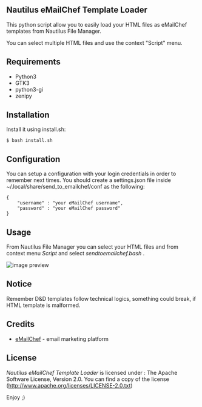 Nautilus eMailChef Template Loader
-------------------

This python script allow you to easily load your HTML files as eMailChef templates from Nautilus File Manager.

You can select multiple HTML files and use the context "Script" menu.

Requirements
------------

- Python3
- GTK3
- python3-gi
- zenipy 

Installation
-------------

Install it using install.sh:

```	
$ bash install.sh
```

Configuration
-------------

You can setup a configuration with your login credentials in order to remember next times.
You should create a settings.json file inside ~/.local/share/send_to_emailchef/conf as the following:

```	
{
    "username" : "your eMailChef username",
    "password" : "your eMailChef password"
}
```

Usage
------

From Nautilus File Manager you can select your HTML files and from context menu *Script* and select *sendtoemailchef.bash* .

![image preview](https://www.debbaweb.it/nautilus-script/emailchef/preview.png)

Notice
--------
Remember D&D templates follow technical logics, something could break, if HTML template is malformed.

Credits
--------

- [eMailChef](https://www.emailchef.com]) - email marketing platform 

License
--------
_*Nautilus eMailChef Template Loader*_ is licensed under : The Apache Software License, Version 2.0. You can find a copy of the license (http://www.apache.org/licenses/LICENSE-2.0.txt)

Enjoy ;)